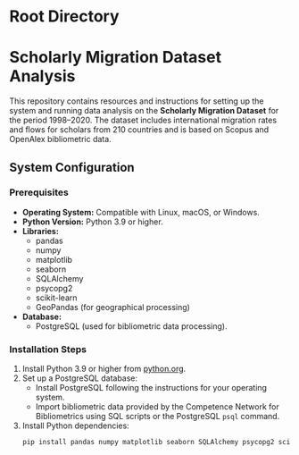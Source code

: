 # Root Directory
# Scholarly Migration Dataset Analysis

This repository contains resources and instructions for setting up the system and running data analysis on the **Scholarly Migration Dataset** for the period 1998–2020. The dataset includes international migration rates and flows for scholars from 210 countries and is based on Scopus and OpenAlex bibliometric data.

## System Configuration

### Prerequisites

- **Operating System:** Compatible with Linux, macOS, or Windows.
- **Python Version:** Python 3.9 or higher.
- **Libraries:**
  - pandas
  - numpy
  - matplotlib
  - seaborn
  - SQLAlchemy
  - psycopg2
  - scikit-learn
  - GeoPandas (for geographical processing)
- **Database:**
  - PostgreSQL (used for bibliometric data processing).

### Installation Steps

1. Install Python 3.9 or higher from [python.org](https://www.python.org/).
2. Set up a PostgreSQL database:
   - Install PostgreSQL following the instructions for your operating system.
   - Import bibliometric data provided by the Competence Network for Bibliometrics using SQL scripts or the PostgreSQL `psql` command.
3. Install Python dependencies:
   ```bash
   pip install pandas numpy matplotlib seaborn SQLAlchemy psycopg2 scikit-learn geopandas
